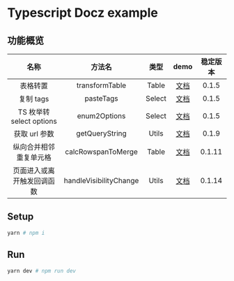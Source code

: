 # Typescript Docz example

## 功能概览

| 名称 | 方法名 | 类型 | demo | 稳定版本 |
| :--: |  :--: | :--: | :--: | :--: |
| 表格转置 | transformTable | Table | [文档](https://xunge0613.github.io/antd-utils/demo/src-demos-transform-table) | 0.1.5 |
| 复制 tags | pasteTags |  Select | [文档](https://xunge0613.github.io/antd-utils/demo/src-demos-paste-tags) | 0.1.5 |
| TS 枚举转 select options | enum2Options | Select | [文档](https://xunge0613.github.io/antd-utils/demo/src-demos-transform-table) | 0.1.5 |
| 获取 url 参数 | getQueryString |  Utils | [文档](https://xunge0613.github.io/antd-utils/demo/src-demos-get-querystring/) | 0.1.9 |
| 纵向合并相邻重复单元格 | calcRowspanToMerge | Table | [文档](https://xunge0613.github.io/antd-utils/demo/src-demos-calc-rowspan-to-merge/) | 0.1.11 |
| 页面进入或离开触发回调函数 | handleVisibilityChange | Utils | [文档](https://xunge0613.github.io/antd-utils/demo/src-demos-handle-visibility-change/) | 0.1.14 |

## Setup

```sh
yarn # npm i
```

## Run

```sh
yarn dev # npm run dev
```
